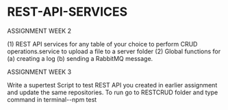 # REST-API-SERVICES

ASSIGNMENT WEEK 2

(1) REST API services for any table of your choice to perform  CRUD operations.service to upload a file to a server folder
(2) Global functions for (a) creating a log (b) sending a RabbitMQ message. 




ASSIGNMENT WEEK 3

Write a supertest Script to test REST API you created in earlier assignment and update the same repositories.
To run go to RESTCRUD folder and type command in terminal--npm test
